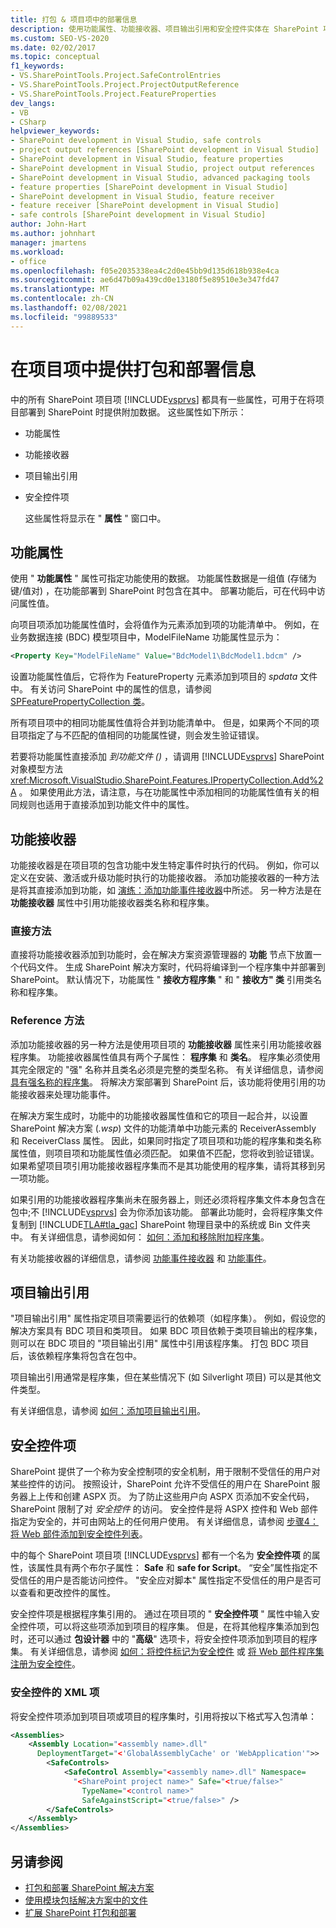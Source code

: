 ```yaml
---
title: 打包 & 项目项中的部署信息
description: 使用功能属性、功能接收器、项目输出引用和安全控件实体在 SharePoint 项目项中添加打包和部署数据。
ms.custom: SEO-VS-2020
ms.date: 02/02/2017
ms.topic: conceptual
f1_keywords:
- VS.SharePointTools.Project.SafeControlEntries
- VS.SharePointTools.Project.ProjectOutputReference
- VS.SharePointTools.Project.FeatureProperties
dev_langs:
- VB
- CSharp
helpviewer_keywords:
- SharePoint development in Visual Studio, safe controls
- project output references [SharePoint development in Visual Studio]
- SharePoint development in Visual Studio, feature properties
- SharePoint development in Visual Studio, project output references
- SharePoint development in Visual Studio, advanced packaging tools
- feature properties [SharePoint development in Visual Studio]
- SharePoint development in Visual Studio, feature receiver
- feature receiver [SharePoint development in Visual Studio]
- safe controls [SharePoint development in Visual Studio]
author: John-Hart
ms.author: johnhart
manager: jmartens
ms.workload:
- office
ms.openlocfilehash: f05e2035338ea4c2d0e45bb9d135d618b938e4ca
ms.sourcegitcommit: ae6d47b09a439cd0e13180f5e89510e3e347fd47
ms.translationtype: MT
ms.contentlocale: zh-CN
ms.lasthandoff: 02/08/2021
ms.locfileid: "99889533"
---
```

# <a name="provide-packaging-and-deployment-information-in-project-items"></a>在项目项中提供打包和部署信息
  中的所有 SharePoint 项目项 [!INCLUDE[vsprvs](../sharepoint/includes/vsprvs-md.md)] 都具有一些属性，可用于在将项目部署到 SharePoint 时提供附加数据。 这些属性如下所示：

- 功能属性

- 功能接收器

- 项目输出引用

- 安全控件项

  这些属性将显示在 " **属性** " 窗口中。

## <a name="feature-properties"></a>功能属性
 使用 " **功能属性** " 属性可指定功能使用的数据。 功能属性数据是一组值 (存储为键/值对) ，在功能部署到 SharePoint 时包含在其中。 部署功能后，可在代码中访问属性值。

 向项目项添加功能属性值时，会将值作为元素添加到项的功能清单中。 例如，在业务数据连接 (BDC) 模型项目中，ModelFileName 功能属性显示为：

```xml
<Property Key="ModelFileName" Value="BdcModel1\BdcModel1.bdcm" />
```

 设置功能属性值后，它将作为 FeatureProperty 元素添加到项目的 *spdata* 文件中。 有关访问 SharePoint 中的属性的信息，请参阅 [SPFeaturePropertyCollection 类](/previous-versions/office/sharepoint-server/ms461895(v=office.15))。

 所有项目项中的相同功能属性值将合并到功能清单中。 但是，如果两个不同的项目项指定了与不匹配的值相同的功能属性键，则会发生验证错误。

 若要将功能属性直接添加 *到功能文件 ()* ，请调用 [!INCLUDE[vsprvs](../sharepoint/includes/vsprvs-md.md)] SharePoint 对象模型方法 <xref:Microsoft.VisualStudio.SharePoint.Features.IPropertyCollection.Add%2A> 。 如果使用此方法，请注意，与在功能属性中添加相同的功能属性值有关的相同规则也适用于直接添加到功能文件中的属性。

## <a name="feature-receiver"></a>功能接收器
 功能接收器是在项目项的包含功能中发生特定事件时执行的代码。 例如，你可以定义在安装、激活或升级功能时执行的功能接收器。 添加功能接收器的一种方法是将其直接添加到功能，如 [演练：添加功能事件接收器](../sharepoint/walkthrough-add-feature-event-receivers.md)中所述。 另一种方法是在 **功能接收器** 属性中引用功能接收器类名称和程序集。

### <a name="direct-method"></a>直接方法
 直接将功能接收器添加到功能时，会在解决方案资源管理器的 **功能** 节点下放置一个代码文件。 生成 SharePoint 解决方案时，代码将编译到一个程序集中并部署到 SharePoint。 默认情况下，功能属性 " **接收方程序集** " 和 " **接收方" 类** 引用类名称和程序集。

### <a name="reference-method"></a>Reference 方法
 添加功能接收器的另一种方法是使用项目项的 **功能接收器** 属性来引用功能接收器程序集。 功能接收器属性值具有两个子属性： **程序集** 和 **类名**。 程序集必须使用其完全限定的 "强" 名称并且类名必须是完整的类型名称。 有关详细信息，请参阅[具有强名称的程序集](/previous-versions/dotnet/netframework-4.0/wd40t7ad(v=vs.100))。 将解决方案部署到 SharePoint 后，该功能将使用引用的功能接收器来处理功能事件。

 在解决方案生成时，功能中的功能接收器属性值和它的项目一起合并，以设置 SharePoint 解决方案 (*.wsp*) 文件的功能清单中功能元素的 ReceiverAssembly 和 ReceiverClass 属性。 因此，如果同时指定了项目项和功能的程序集和类名称属性值，则项目项和功能属性值必须匹配。 如果值不匹配，您将收到验证错误。 如果希望项目项引用功能接收器程序集而不是其功能使用的程序集，请将其移到另一项功能。

 如果引用的功能接收器程序集尚未在服务器上，则还必须将程序集文件本身包含在包中;不 [!INCLUDE[vsprvs](../sharepoint/includes/vsprvs-md.md)] 会为你添加该功能。 部署此功能时，会将程序集文件复制到 [!INCLUDE[TLA#tla_gac](../sharepoint/includes/tlasharptla-gac-md.md)] SharePoint 物理目录中的系统或 Bin 文件夹中。 有关详细信息，请参阅如何： [如何：添加和移除附加程序集](../sharepoint/how-to-add-and-remove-additional-assemblies.md)。

 有关功能接收器的详细信息，请参阅 [功能事件接收器](/previous-versions/office/developer/sharepoint-2007/bb862634(v=office.12)) 和 [功能事件](/previous-versions/office/developer/sharepoint-2010/ms469501(v=office.14))。

## <a name="project-output-references"></a>项目输出引用
 "项目输出引用" 属性指定项目项需要运行的依赖项（如程序集）。 例如，假设您的解决方案具有 BDC 项目和类项目。 如果 BDC 项目依赖于类项目输出的程序集，则可以在 BDC 项目的 "项目输出引用" 属性中引用该程序集。 打包 BDC 项目后，该依赖程序集将包含在包中。

 项目输出引用通常是程序集，但在某些情况下 (如 Silverlight 项目) 可以是其他文件类型。

 有关详细信息，请参阅 [如何：添加项目输出引用](../sharepoint/how-to-add-a-project-output-reference.md)。

## <a name="safe-control-entries"></a>安全控件项
 SharePoint 提供了一个称为安全控制项的安全机制，用于限制不受信任的用户对某些控件的访问。 按照设计，SharePoint 允许不受信任的用户在 SharePoint 服务器上上传和创建 ASPX 页。 为了防止这些用户向 ASPX 页添加不安全代码，SharePoint 限制了对 *安全控件* 的访问。 安全控件是将 ASPX 控件和 Web 部件指定为安全的，并可由网站上的任何用户使用。 有关详细信息，请参阅 [步骤4：将 Web 部件添加到安全控件列表](/previous-versions/office/developer/sharepoint-2007/ms581321(v=office.12))。

 中的每个 SharePoint 项目项 [!INCLUDE[vsprvs](../sharepoint/includes/vsprvs-md.md)] 都有一个名为 **安全控件项** 的属性，该属性具有两个布尔子属性： **Safe** 和 **safe for Script**。 “安全”属性指定不受信任的用户是否能访问控件。 "安全应对脚本" 属性指定不受信任的用户是否可以查看和更改控件的属性。

 安全控件项是根据程序集引用的。 通过在项目项的 " **安全控件项** " 属性中输入安全控件项，可以将这些项添加到项目的程序集。 但是，在将其他程序集添加到包时，还可以通过 **包设计器** 中的 "**高级**" 选项卡，将安全控件项添加到项目的程序集。 有关详细信息，请参阅 [如何：将控件标记为安全控件](../sharepoint/how-to-mark-controls-as-safe-controls.md) 或 [将 Web 部件程序集注册为安全控件](/previous-versions/office/developer/sharepoint2003/dd587360(v=office.11))。

### <a name="xml-entries-for-safe-controls"></a>安全控件的 XML 项
 将安全控件项添加到项目项或项目的程序集时，引用将按以下格式写入包清单：

```xml
<Assemblies>
    <Assembly Location="<assembly name>.dll"
      DeploymentTarget="<'GlobalAssemblyCache' or 'WebApplication'">>
        <SafeControls>
            <SafeControl Assembly="<assembly name>.dll" Namespace=
              "<SharePoint project name>" Safe="<true/false>"
                TypeName="<control name>"
                SafeAgainstScript="<true/false>" />
        </SafeControls>
    </Assembly>
</Assemblies>
```

## <a name="see-also"></a>另请参阅
- [打包和部署 SharePoint 解决方案](../sharepoint/packaging-and-deploying-sharepoint-solutions.md)
- [使用模块包括解决方案中的文件](../sharepoint/using-modules-to-include-files-in-the-solution.md)
- [扩展 SharePoint 打包和部署](../sharepoint/extending-sharepoint-packaging-and-deployment.md)

